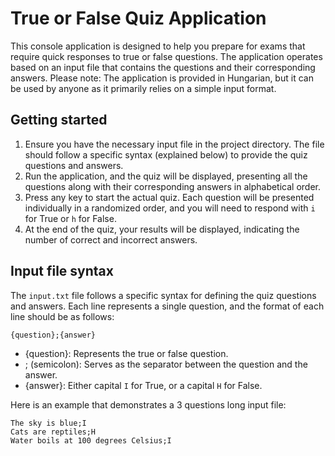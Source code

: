 
# True or False Quiz Application
This console application is designed to help you prepare for exams that require quick responses to true or false questions. The application operates based on an input file that contains the questions and their corresponding answers. Please note: The application is provided in Hungarian, but it can be used by anyone as it primarily relies on a simple input format.

## Getting started
1. Ensure you have the necessary input file in the project directory. The file should follow a specific syntax (explained below) to provide the quiz questions and answers.
2. Run the application, and the quiz will be displayed, presenting all the questions along with their corresponding answers in alphabetical order.
3. Press any key to start the actual quiz. Each question will be presented individually in a randomized order, and you will need to respond with `i` for True or `h` for False.
4. At the end of the quiz, your results will be displayed, indicating the number of correct and incorrect answers.

## Input file syntax
The `input.txt` file follows a specific syntax for defining the quiz questions and answers. Each line represents a single question, and the format of each line should be as follows:
```
{question};{answer}
```
* {question}: Represents the true or false question.
* ; (semicolon): Serves as the separator between the question and the answer.
* {answer}: Either capital `I` for True, or a capital `H` for False.

Here is an example that demonstrates a 3 questions long input file:

```
The sky is blue;I
Cats are reptiles;H
Water boils at 100 degrees Celsius;I
```
